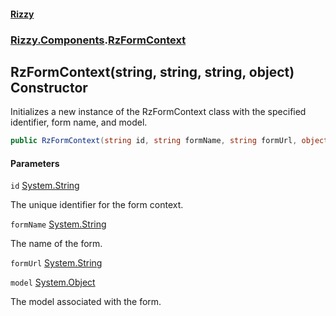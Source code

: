 #### [Rizzy](index 'index')
### [Rizzy.Components](Rizzy.Components 'Rizzy.Components').[RzFormContext](Rizzy.Components.RzFormContext 'Rizzy.Components.RzFormContext')

## RzFormContext(string, string, string, object) Constructor

Initializes a new instance of the RzFormContext class with the specified identifier, form name, and model.

```csharp
public RzFormContext(string id, string formName, string formUrl, object model);
```
#### Parameters

<a name='Rizzy.Components.RzFormContext.RzFormContext(string,string,string,object).id'></a>

`id` [System.String](https://docs.microsoft.com/en-us/dotnet/api/System.String 'System.String')

The unique identifier for the form context.

<a name='Rizzy.Components.RzFormContext.RzFormContext(string,string,string,object).formName'></a>

`formName` [System.String](https://docs.microsoft.com/en-us/dotnet/api/System.String 'System.String')

The name of the form.

<a name='Rizzy.Components.RzFormContext.RzFormContext(string,string,string,object).formUrl'></a>

`formUrl` [System.String](https://docs.microsoft.com/en-us/dotnet/api/System.String 'System.String')

<a name='Rizzy.Components.RzFormContext.RzFormContext(string,string,string,object).model'></a>

`model` [System.Object](https://docs.microsoft.com/en-us/dotnet/api/System.Object 'System.Object')

The model associated with the form.